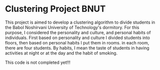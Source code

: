 # Clustering Project BNUT
This project is aimed to develop a clustering algorithm to divide students in the Babol Noshirvani University of Technology's dormitory.
For this purpose, I considered the personality and culture, and personal habits of individuals.
First based on personality and culture I divided students into floors, then based on personal habits I put them in rooms. in each room, there are four students. By habits, I mean the taste of students in having activities at night or at the day and the habit of smoking.

This code is not completed yet!!!
